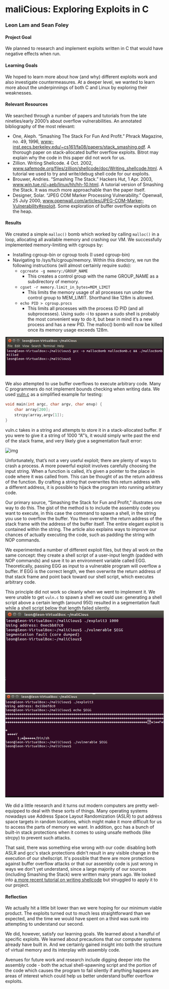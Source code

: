 # maliCious: Exploring Exploits in C
### Leon Lam and Sean Foley

#### Project Goal

We planned to research and implement exploits written in C that would have negative effects when run.

#### Learning Goals

We hoped to learn more about how (and why) different exploits work and also investigate countermeasures. At a deeper level, we wanted to learn more about the underpinnings of both C and Linux by exploring their weaknesses.

#### Relevant Resources

We searched through a number of papers and tutorials from the late nineties/early 2000’s about overflow vulnerabilities. An annotated bibliography of the most relevant:

- One, Aleph. “Smashing The Stack For Fun And Profit.” Phrack Magazine, no. 49, 1996, www-inst.eecs.berkeley.edu/~cs161/fa08/papers/stack_smashing.pdf. A thorough paper on stack-allocated buffer overflow exploits. Bitrot may explain why the code in this paper did not work for us.
- Zillion. Writing Shellcode. 4 Oct. 2002, www.safemode.org/files/zillion/shellcode/doc/Writing_shellcode.html. A tutorial we used to try and write/debug shell code for our exploits.
- Brouwer, Andries. “Smashing The Stack.” Hackers Hut, 1 Apr. 2003, www.win.tue.nl/~aeb/linux/hh/hh-10.html. A tutorial version of Smashing the Stack. It was much more approachable than the paper itself.
- Designer, Solar. “JPEG COM Marker Processing Vulnerability.” Openwall, 25 July 2000, www.openwall.com/articles/JPEG-COM-Marker-Vulnerability#exploit. Some exploration of buffer overflow exploits on the heap.

#### Results

We created a simple `malloc()` bomb which worked by calling `malloc()` in a loop, allocating all available memory and crashing our VM. We successfully implemented memory-limiting with cgroups by:
- Installing cgroup-bin or cgroup tools (I used cgroup-bin)
- Navigating to /sys/fs/cgroup/memory. Within this directory, we run the following instructions (will almost certainly require sudo):
    * `cgcreate -g memory:/GROUP_NAME`
        - This creates a control group with the name GROUP_NAME as a subdirectory of memory.
    * `cgset -r memory.limit_in_bytes=MEM_LIMIT`
        - This limits the memory usage of all processes run under the control group to MEM_LIMIT. Shorthand like 128m is allowed.
    * `echo PID > cgroup.procs`
        - This limits all processes with the process ID PID (and all subprocesses).
Using sudo -i to spawn a sudo shell is probably the most convenient way to do it, but bear in mind it’s a new process and has a new PID. 
The malloc() bomb will now be killed once its memory usage exceeds 128m.

![example of killed malloc() bomb](https://github.com/leonjunwei/maliCious/blob/master/pictures/malloc_killed.PNG)
    

We also attempted to use buffer overflows to execute arbitrary code. Many C programmers do not implement bounds checking when writing data. We used [vuln.c](https://github.com/leonjunwei/maliCious/blob/master/vuln.c) as a simplified example for testing:

```c
void main(int argc, char argv, char envp) {
    char array[200];
    strcpy(array,argv[1]);
}
```

vuln.c takes in a string and attempts to store it in a stack-allocated buffer. If you were to give it a string of 1000 “A”’s, it would simply write past the end of the stack frame, and very likely give a segmentation fault error:

![img](https://lh6.googleusercontent.com/zIhYfFN1AG0FA8ZIwDH_iuVZYgXNkC7LUq2i-x5xLO-WVD157IbR8EHcL_hG0uEehyXNJ2-idp2Ub8wyorsN7WupEp8fxZMsslirI4ZZIaOsXRzsP2LhvaWdi-IzspglmigxofL6)

Unfortunately, that’s not a very useful exploit; there are plenty of ways to crash a process. A more powerful exploit involves carefully choosing the input string. When a function is called, it’s given a pointer to the place in code where it was called from. This can be thought of as the return address of the function. By crafting a string that overwrites this return address with a different address, it is possible to hijack the program into running arbitrary code.

Our primary source, “Smashing the Stack for Fun and Profit,” illustrates one way to do this. The gist of the method is to include the assembly code you want to execute, in this case the command to spawn a shell, in the string you use to overflow the buffer. You then overwrite the return address of the stack frame with the address of the buffer itself. The entire elegant exploit is contained within the string. The article also explains ways to improve our chances of actually executing the code, such as padding the string with NOP commands.

We experimented a number of different exploit files, but they all work on the same concept: they create a shell script of a user-input length (padded with NOP commands) and save it to an environment variable called EGG. Theoretically, passing EGG as input to a vulnerable program will overflow a buffer. If EGG is the correct length, we then overwrite the return address of that stack frame and point back toward our shell script, which executes arbitrary code.

This principle did not work so cleanly when we went to implement it. We were unable to get `vuln.c` to spawn a shell we could use: generating a shell script above a certain length (around 950) resulted in a segmentation fault while a shell script below that length failed silently. 
![too long](https://github.com/leonjunwei/maliCious/blob/master/pictures/shellcode_too_long.PNG) ![too short](https://github.com/leonjunwei/maliCious/blob/master/pictures/shellcode_too_short.PNG)

We did a little research and it turns out modern computers are pretty well-equipped to deal with these sorts of things. Many operating systems nowadays use Address Space Layout Randomization (ASLR) to put address space targets in random locations, which might make it more difficult for us to access the parts of memory we want. In addition, gcc has a bunch of built-in stack protections when it comes to using unsafe methods (like strcpy) to prevent such attacks.

That said, there was something else wrong with our code: disabling both ASLR and gcc's stack protections didn't result in any visible change in the execution of our shellscript. It's possible that there are more protections against buffer overflow attacks or that our assembly code is just wrong in ways we don't yet understand, since a large majority of our sources (including Smashing the Stack) were written many years ago. We looked into [a more recent tutorial on writing shellcode](http://www.safemode.org/files/zillion/shellcode/doc/Writing_shellcode.html) but struggled to apply it to our project.


#### Reflection

We actually hit a little bit lower than we were hoping for our minimum viable product. The exploits turned out to much less straightforward than we expected, and the time we would have spent on a third was sunk into attempting to understand our second. 

We did, however, satisfy our learning goals. We learned about a handful of specific exploits. We learned about precautions that our computer systems already have built in. And we certainly gained insight into both the structure of virtual memory and its interplay with assembly code.

Avenues for future work and research include digging deeper into the assembly code - both the actual shell-spawning script and the portion of the code which causes the program to fail silently if anything happens are areas of interest which could help us better understand buffer overflow exploits.
